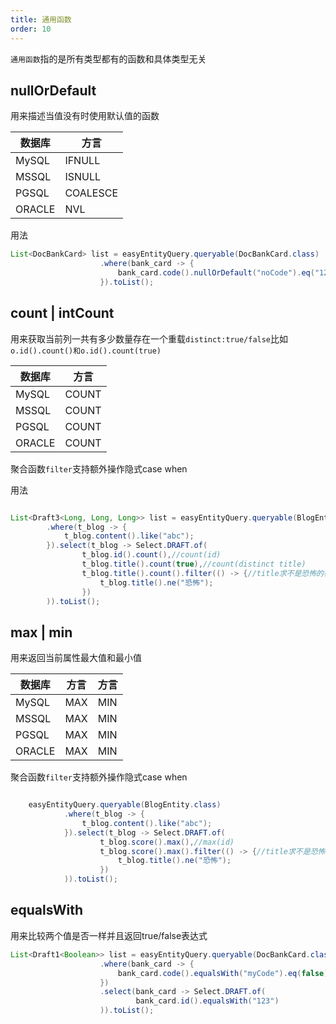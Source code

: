 ```yaml
---
title: 通用函数
order: 10
---
```


`通用函数`指的是所有类型都有的函数和具体类型无关

## nullOrDefault
用来描述当值没有时使用默认值的函数

数据库  | 方言  
---  | --- 
MySQL  | IFNULL
MSSQL  | ISNULL
PGSQL  | COALESCE
ORACLE  | NVL


用法


```java
List<DocBankCard> list = easyEntityQuery.queryable(DocBankCard.class)
                    .where(bank_card -> {
                        bank_card.code().nullOrDefault("noCode").eq("123");
                    }).toList();
```

## count | intCount
用来获取当前列一共有多少数量存在一个重载`distinct:true/false`比如`o.id().count()和o.id().count(true)`

数据库  | 方言  
---  | --- 
MySQL  | COUNT
MSSQL  | COUNT
PGSQL  | COUNT
ORACLE  | COUNT


聚合函数`filter`支持额外操作隐式case when

用法


```java

List<Draft3<Long, Long, Long>> list = easyEntityQuery.queryable(BlogEntity.class)
        .where(t_blog -> {
            t_blog.content().like("abc");
        }).select(t_blog -> Select.DRAFT.of(
                t_blog.id().count(),//count(id)
                t_blog.title().count(true),//count(distinct title)
                t_blog.title().count().filter(() -> {//title求不是恐怖的标题的数量
                    t_blog.title().ne("恐怖");
                })
        )).toList();
```


## max | min
用来返回当前属性最大值和最小值

数据库  | 方言  | 方言  
---  | ---  | --- 
MySQL  | MAX | MIN
MSSQL  | MAX | MIN
PGSQL  | MAX | MIN
ORACLE  | MAX | MIN


聚合函数`filter`支持额外操作隐式case when

```java

    easyEntityQuery.queryable(BlogEntity.class)
            .where(t_blog -> {
                t_blog.content().like("abc");
            }).select(t_blog -> Select.DRAFT.of(
                    t_blog.score().max(),//max(id)
                    t_blog.score().max().filter(() -> {//title求不是恐怖的标题的最大分数
                        t_blog.title().ne("恐怖");
                    })
            )).toList();
```



## equalsWith
用来比较两个值是否一样并且返回true/false表达式



```java
List<Draft1<Boolean>> list = easyEntityQuery.queryable(DocBankCard.class)
                    .where(bank_card -> {
                        bank_card.code().equalsWith("myCode").eq(false);
                    })
                    .select(bank_card -> Select.DRAFT.of(
                            bank_card.id().equalsWith("123")
                    )).toList();

```
